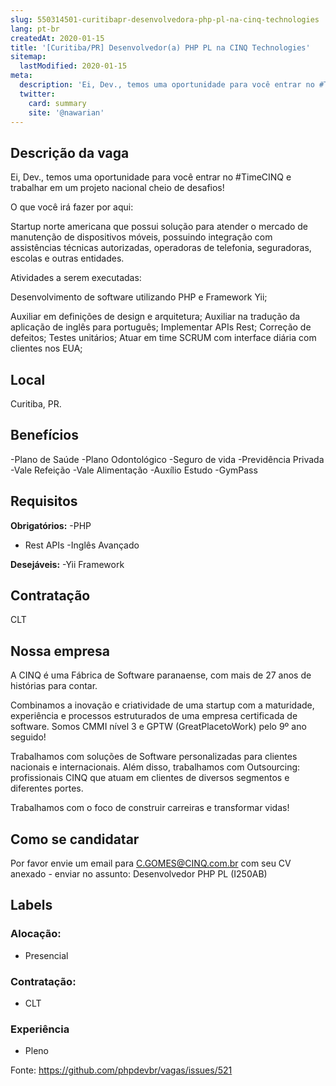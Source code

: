```yaml
---
slug: 550314501-curitibapr-desenvolvedora-php-pl-na-cinq-technologies
lang: pt-br
createdAt: 2020-01-15
title: '[Curitiba/PR] Desenvolvedor(a) PHP PL na CINQ Technologies'
sitemap:
  lastModified: 2020-01-15
meta:
  description: 'Ei, Dev., temos uma oportunidade para você entrar no #TimeCINQ e trabalhar em um projeto nacional cheio de desafios!  O que você irá fazer por aqui: Startup norte americana que possui solução para atender o mercado de manutenção de dispositivos móveis, possuindo integração com assistências técnicas autorizadas, operadoras de telefonia, seguradoras, escolas e outras entidades. Atividades a serem executadas: Desenvolvimento de software utilizando PHP e Framework Yii; Auxiliar em definições de design e arquitetura; Auxiliar na tradução da aplicação de inglês para português; Implementar APIs Rest; Correção de defeitos; Testes unitários; Atuar em time SCRUM com interface diária com clientes nos EUA;'
  twitter:
    card: summary
    site: '@nawarian'
---
```



## Descrição da vaga
Ei, Dev., temos uma oportunidade para você entrar no #TimeCINQ e trabalhar em um projeto nacional cheio de desafios!


O que você irá fazer por aqui:

Startup norte americana que possui solução para atender o mercado de manutenção de dispositivos móveis, possuindo integração com assistências técnicas autorizadas, operadoras de telefonia, seguradoras, escolas e outras entidades.

Atividades a serem executadas:

Desenvolvimento de software utilizando PHP e Framework Yii;

Auxiliar em definições de design e arquitetura;
Auxiliar na tradução da aplicação de inglês para português;
Implementar APIs Rest;
Correção de defeitos;
Testes unitários;
Atuar em time SCRUM com interface diária com clientes nos EUA;

## Local

Curitiba, PR.


## Benefícios
-Plano de Saúde
-Plano Odontológico
-Seguro de vida
-Previdência Privada
-Vale Refeição
-Vale Alimentação
-Auxílio Estudo
-GymPass



## Requisitos

**Obrigatórios:**
-PHP
- Rest APIs
-Inglês Avançado

**Desejáveis:**
-Yii Framework


## Contratação
CLT

## Nossa empresa
A CINQ é uma Fábrica de Software paranaense, com mais de 27 anos de histórias para contar.

Combinamos a inovação e criatividade de uma startup com a maturidade, experiência e processos estruturados de uma empresa certificada de software. Somos CMMI nível 3 e GPTW (GreatPlacetoWork) pelo 9º ano seguido!

Trabalhamos com soluções de Software personalizadas para clientes nacionais e internacionais. Além disso, trabalhamos com Outsourcing: profissionais CINQ que atuam em clientes de diversos segmentos e diferentes portes.

Trabalhamos com o foco de construir carreiras e transformar vidas!

## Como se candidatar

Por favor envie um email para C.GOMES@CINQ.com.br com seu CV anexado - enviar no assunto: Desenvolvedor PHP PL (I250AB)


## Labels
### Alocação:
- Presencial

### Contratação:
- CLT

### Experiência
- Pleno

Fonte: https://github.com/phpdevbr/vagas/issues/521